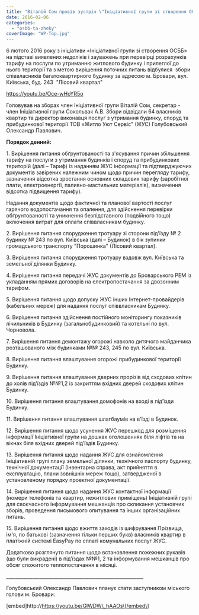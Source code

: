 ```yaml
---
title: "Віталій Сом провів зустріч \"Ініціативної групи зі створення ОСББ\". \"Лісовий квартал\". Бровари"
date: 2016-02-06
categories: 
  - "osbb-ta-zheky"
coverImage: "WP-Top.jpg"
---
```


6 лютого 2016 року з ініціативи «Ініціативної групи зі створення ОСББ» на підставі виявлених недоліків і зауважень при перевірці розрахунків тарифу на послуги по утриманню житлового будинку і прилеглої до нього території та з метою вирішення поточних питань відбулися  збори співвласників багатоквартирного будинку за адресою м. Бровари, вул. Київська, буд. 243  "Лісовий квартал"<!--more-->

https://youtu.be/Oce-wHoYR5o

Головував на зборах член Ініціативної групи Віталій Сом, секретар - член Ініціативної групи Сокольвак А.В. Збори відвідали 64 власників квартир та директор виконавця послуг з утримання будинку, споруд та прибудинкової території ТОВ «Житло Уют Сервіс" (ЖУС) Голубовський Олександр Павлович.

**Порядок денний:**

1\. Вирішення питання обґрунтованості та з'ясування причин збільшення тарифу на послуги з утримання будинків і споруд та прибудинкових територій (далі – Тариф) із наданням ЖУС інформації та підтверджуючих документів завірених належним чином щодо причин перегляду тарифу, зазначення відсотка зростання основних складових тарифу (заробітної плати, електроенергії, паливно-мастильних матеріалів), визначення відсотка підвищення тарифу).

Надання документів щодо фактичної та планової вартості послуг гарячого водопостачання та опалення, для здійснення перевірки обґрунтованості та уникнення безпідставного (подвійного тощо) включення витрат для оплати співвласникам будинку.

2. Вирішення питання спорудження тротуару зі сторони під'їзду № 2 будинку № 243 по вул. Київська (далі – Будинок) в бік зупинки громадського транспорту "Порошинка" (Лісовий квартал).

3\. Вирішення питання спорудження тротуару вздовж вул. Київська та земельної ділянки Будинку.

4. Вирішення питання передачі ЖУС документів до Броварського РЕМ із укладанням прямих договорів на електропостачання за двозонним тарифом.

5. Вирішення питання щодо допуску ЖУС інших Інтернет-провайдерів (кабельних мереж) для надання послуг співвласникам Будинку.

6. Вирішення питання здійснення постійного моніторингу показників лічильників в Будинку (загальнобудинковий) та котельні по вул. Чорновола.

7. Вирішення питання демонтажу огорожі навколо дитячого майданчика розташованого між будинками №№ 243, 245 по вул. Київська.

8. Вирішення питання влаштування огорожі прибудинкової території Будинку.

9. Вирішення питання влаштування дверних прорізів від сходових клітин до холів під’їздів №№1,2 із закриттям вхідних дверей сходових клітин Будинку.

10. Вирішення питання влаштування домофонів на вході в під'їзди Будинку.

11. Вирішення питання влаштування шлагбаумів на в'їзді в Будинок.

12. Вирішення питання щодо усунення ЖУС перешкод для розміщення інформації Ініціативної групи на дошках оголошеннях біля ліфтів та на вікнах біля вхідних дверей під’їздів Будинку.

13. Вирішення питання щодо надання ЖУС для ознайомлення Ініціативній групі плану земельної ділянки, технічного паспорту будинку, технічної документації (інвентарна справа, акт прийняття в експлуатацію, плани зовнішніх мереж тощо), затвердженої в установленому порядку проектної документації.

14. Вирішення питання щодо надання ЖУС контактної інформації (номери телефонів та квартир, нежитлових приміщень) Ініціативній групі для своєчасного інформування мешканців про скликання установчих зборів, проведення письмового опитування та інших організаційних питань.

15. Вирішення питання щодо вжиття заходів із шифрування Прізвища, ім'я, по батькові (зазначення тільки перших букв) власників квартир в платіжній системі EasyPay по сплаті комунальних послуг ЖУС.

Додатково розглянуто питання щодо встановлення пожежних рукавів (що були викрадені) в під’їздах №№1, 2 та інформування мешканців про обсяг спожитого теплопостачання в місяці.

\_\_\_\_\_\_\_\_\_\_\_\_\_\_\_\_\_\_\_\_\_\_\_\_\_\_\_\_\_\_\_\_\_\_\_\_\_\_\_\_\_\_\_\_\_\_\_\_\_\_\_\_\_\_\_\_\_\_

Голубовський Олександр Павлович планує стати заступником міського голови м. Бровари:

\[embed\]http://https://youtu.be/GlWDW\_hAAOs\[/embed\]
